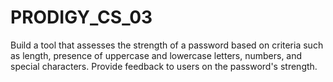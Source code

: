 # PRODIGY_CS_03


Build a tool that assesses the strength of a password based on criteria such as length, presence of uppercase and lowercase letters, numbers, and special characters. Provide feedback to users on the password's strength.
